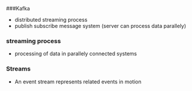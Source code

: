 ###Kafka
- distributed streaming process
- publish subscribe message system (server can process data parallely)

### streaming process
- processing of data in parallely connected systems

### Streams
- An event stream represents related events in motion
